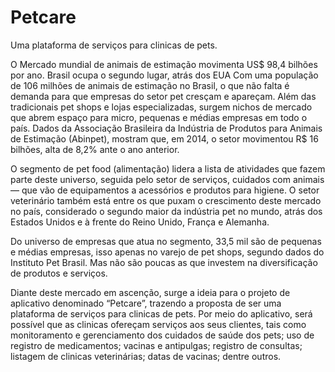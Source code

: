 # Petcare

Uma plataforma de serviços para clinicas de pets. 

O Mercado mundial de animais de estimação movimenta US$ 98,4 bilhões por ano. Brasil ocupa o segundo lugar, atrás dos EUA Com uma população de 106 milhões de animais de estimação no Brasil, o que não falta é demanda para que empresas do setor pet cresçam e apareçam. Além das tradicionais pet shops e lojas especializadas, surgem nichos de mercado que abrem espaço para micro, pequenas e médias empresas em todo o país. Dados da Associação Brasileira da Indústria de Produtos para Animais de Estimação (Abinpet), mostram que, em 2014, o setor movimentou R$ 16 bilhões, alta de 8,2% ante o ano anterior.

O segmento de pet food (alimentação) lidera a lista de atividades que fazem parte deste universo, seguida pelo setor de serviços, cuidados com animais — que vão de equipamentos a acessórios e produtos para higiene. O setor veterinário também está entre os que puxam o crescimento deste mercado no país, considerado o segundo maior da indústria pet no mundo, atrás dos Estados Unidos e à frente do Reino Unido, França e Alemanha.

Do universo de empresas que atua no segmento, 33,5 mil são de pequenas e médias empresas, isso apenas no varejo de pet shops, segundo dados do Instituto Pet Brasil. Mas não são poucas as que investem na diversificação de produtos e serviços.

Diante deste mercado em ascenção, surge a ideia para o projeto de aplicativo denominado “Petcare”, trazendo a proposta de ser uma plataforma de serviços para clinicas de pets. Por meio do aplicativo, será possível que as clinicas ofereçam serviços aos seus clientes, tais como monitoramento e gerenciamento dos cuidados de saúde dos pets; uso de registro de medicamentos; vacinas e antipulgas; registro de consultas; listagem de clinicas veterinárias; datas de vacinas; dentre outros.
